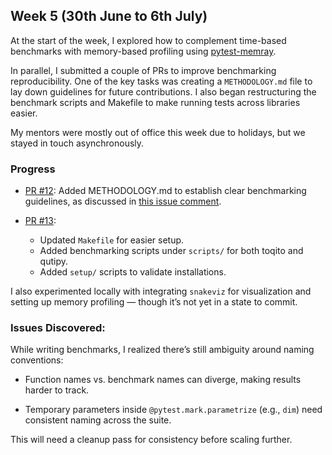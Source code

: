 ## Week 5 (30th June to 6th July)

At the start of the week, I explored how to complement time-based benchmarks with memory-based profiling using [pytest-memray](https://github.com/bloomberg/pytest-memray).

In parallel, I submitted a couple of PRs to improve benchmarking reproducibility. One of the key tasks was creating a `METHODOLOGY.md` file to lay down guidelines for future contributions. I also began restructuring the benchmark scripts and Makefile to make running tests across libraries easier.

My mentors were mostly out of office this week due to holidays, but we stayed in touch asynchronously.

### Progress

- [PR #12](https://github.com/vprusso/toqito-bench/pull/12): Added METHODOLOGY.md to establish clear benchmarking guidelines, as discussed in [this issue comment](https://github.com/vprusso/toqito-bench/issues/3#issuecomment-2996203883).

- [PR #13](https://github.com/vprusso/toqito-bench/pull/13):
    - Updated `Makefile` for easier setup.
    - Added benchmarking scripts under `scripts/` for both toqito and qutipy.
    - Added `setup/` scripts to validate installations.

I also experimented locally with integrating `snakeviz` for visualization and setting up memory profiling — though it’s not yet in a state to commit.

### Issues Discovered:

While writing benchmarks, I realized there’s still ambiguity around naming conventions:

- Function names vs. benchmark names can diverge, making results harder to track.

- Temporary parameters inside `@pytest.mark.parametrize` (e.g., `dim`) need consistent naming across the suite.

This will need a cleanup pass for consistency before scaling further.